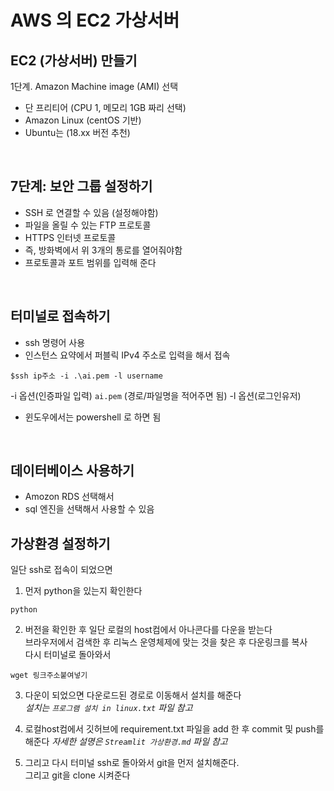 # AWS 의 EC2 가상서버

## EC2 (가상서버) 만들기
1단계. Amazon Machine image (AMI) 선택
- 단 프리티어 (CPU 1, 메모리 1GB 짜리 선택)
- Amazon Linux (centOS 기반)
- Ubuntu는 (18.xx 버전 추천)

<br/>

## 7단계: 보안 그룹 설정하기
- SSH 로 연결할 수 있음 (설정해야함)
- 파일을 올릴 수 있는 FTP 프로토콜 
- HTTPS 인터넷 프로토콜 
- 즉, 방화벽에서 위 3개의 통로를 열어줘야함
- 프로토콜과 포트 범위를 입력해 준다

<br/>

## 터미널로 접속하기
- ssh 명령어 사용
- 인스턴스 요약에서 퍼블릭 IPv4 주소로 입력을 해서 접속
```
$ssh ip주소 -i .\ai.pem -l username
```
-i 옵션(인증파일 입력) `ai.pem` (경로/파일명을 적어주면 됨)
-l 옵션(로그인유저) 

* 윈도우에서는 powershell 로 하면 됨


<br/>

## 데이터베이스 사용하기
- Amozon RDS 선택해서 
- sql 엔진을 선택해서 사용할 수 있음


## 가상환경 설정하기
일단 ssh로 접속이 되었으면 
1. 먼저 python을 있는지 확인한다
```
python
```
2. 버전을 확인한 후 일단 로컬의 host컴에서 아나콘다를  다운을 받는다  
브라우저에서 검색한 후 리눅스 운영체제에 맞는 것을 찾은 후 다운링크를 복사  
다시 터미널로 돌아와서
```
wget 링크주소붙여넣기 
```

3. 다운이 되었으면 다운로드된 경로로 이동해서 설치를 해준다   
*설치는 `프로그램 설치 in linux.txt` 파일 참고*

4. 로컬host컴에서 깃허브에 requirement.txt 파일을 add 한 후 commit 및 push를 해준다
*자세한 설명은 `Streamlit 가상환경.md` 파일 참고*

5. 그리고 다시 터미널 ssh로 돌아와서 git을 먼저 설치해준다.   
그리고 git을 clone 시켜준다


